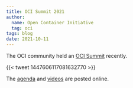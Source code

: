 ```yaml
---
title: OCI Summit 2021
author:
  name: Open Container Initiative
  tag: oci
tags: blog
date: 2021-10-11
---
```


The OCI community held an [OCI Summit](https://events.linuxfoundation.org/open-source-summit-north-america/features/co-located-events/#open-containers-summit) recently.

{{< tweet 1447606117081632770 >}}

The [agenda](https://hackmd.io/FkqLzCjITTqeP2WwrWnesg) and [videos](https://www.youtube.com/watch?v=loTeOR1mUWg) are posted online.
